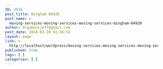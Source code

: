 ```yaml
---
ID: 1916
post_title: Bingham 04920
post_name: >
  moving-services-moving-services-moving-services-bingham-04920
author: mrgabonijeff@gmail.com
post_date: 2018-03-28 01:36:54
layout: page
link: >
  http://localhost/wordpress/moving-services-moving-services-moving-services-bingham-04920/
published: true
tags: [ ]
categories: [ ]
---
```


